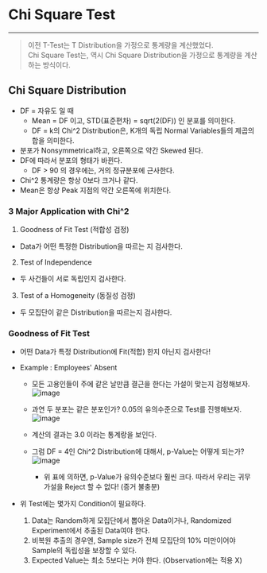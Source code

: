 # Chi Square Test
---
> 이전 T-Test는 T Distribution을 가정으로 통계량을 계산했었다.  
> Chi Square Test는, 역시 Chi Square Distribution을 가정으로 통계량을 계산하는 방식이다.  

## Chi Square Distribution
- DF = 자유도 일 때
  - Mean = DF 이고, STD(표준편차) = sqrt(2(DF)) 인 분포를 의미한다.
  - DF = k의 Chi^2 Distribution은, K개의 독립 Normal Variables들의 제곱의 합을 의미한다.
- 분포가 Nonsymmetrical하고, 오른쪽으로 약간 Skewed 된다.
- DF에 따라서 분포의 형태가 바뀐다.
  - DF > 90 의 경우에는, 거의 정규분포에 근사한다.
- Chi^2 통계량은 항상 0보다 크거나 같다.
- Mean은 항상 Peak 지점의 약간 오른쪽에 위치한다.

### 3 Major Application with Chi^2
1. Goodness of Fit Test (적합성 검정)
  - Data가 어떤 특정한 Distribution을 따르는 지 검사한다.
2. Test of Independence
  - 두 사건들이 서로 독립인지 검사한다.
3. Test of a Homogeneity (동질성 검정)
  - 두 모집단이 같은 Distribution을 따르는지 검사한다.

### Goodness of Fit Test
- 어떤 Data가 특정 Distribution에 Fit(적합) 한지 아닌지 검사한다!
- Example : Employees' Absent
  - 모든 고용인들이 주에 같은 날만큼 결근을 한다는 가설이 맞는지 검정해보자.  
  ![image](https://user-images.githubusercontent.com/71700079/172381082-123c04a1-89f6-4e9f-9baa-00f4fe0048ad.png)  
  - 과연 두 분포는 같은 분포인가? 0.05의 유의수준으로 Test를 진행해보자.  
  ![image](https://user-images.githubusercontent.com/71700079/172381358-e14857de-c6c0-4aef-bcc4-b7aca6fc43b6.png)  
  
  - 계산의 결과는 3.0 이라는 통계랑을 보인다.
  - 그럼 DF = 4인 Chi^2 Distribution에 대해서, p-Value는 어떻게 되는가?   
  ![image](https://user-images.githubusercontent.com/71700079/172382519-88af1a7e-ef24-4876-87ed-eb8bcb853eb0.png)  
    - 위 표에 의하면, p-Value가 유의수준보다 훨씬 크다. 따라서 우리는 귀무 가설을 Reject 할 수 없다! (증거 불충분)  

- 위 Test에는 몇가지 Condition이 필요하다.
  1. Data는 Random하게 모집단에서 뽑아온 Data이거나, Randomized Experiment에서 추출된 Data여야 한다.
  2. 비복원 추출의 경우엔, Sample size가 전체 모집단의 10% 미만이어야 Sample의 독립성을 보장할 수 있다.
  3. Expected Value는 최소 5보다는 커야 한다. (Observation에는 적용 X)
